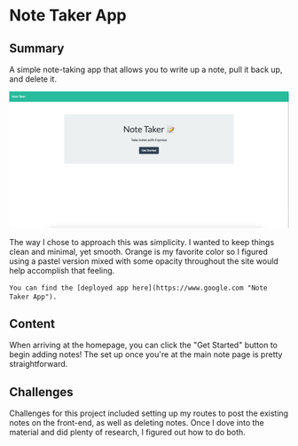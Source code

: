 <h1>
    Note Taker App
</h1>

<h2>
    Summary
</h2>

<p>
    A simple note-taking app that allows you to write up a note, pull it back up, and delete it.
</p>

<img src="Screen Shot 2021-03-28 at 12.45.31 PM.png"> 

<p>
    The way I chose to approach this was simplicity. I wanted to keep things clean and minimal, yet smooth. Orange is my favorite color so I figured using a pastel version mixed with some opacity throughout the site would help accomplish that feeling.

    You can find the [deployed app here](https://www.google.com "Note Taker App").
</p>

<h2>
    Content
</h2>

<p>
    When arriving at the homepage, you can click the "Get Started" button to begin adding notes! The set up once you're at the main note page is pretty straightforward.
</p>

<h2>
    Challenges
</h2>

<p>
    Challenges for this project included setting up my routes to post the existing notes on the front-end, as well as deleting notes. Once I dove into the material and did plenty of research, I figured out how to do both.
</p>